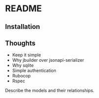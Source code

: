 # README

## Installation

## Thoughts

- Keep it simple
- Why jbuilder over jsonapi-serializer
- Why sqlite
- Simple authentication
- Rubocop
- Rspec

Describe the models and their relationships.
